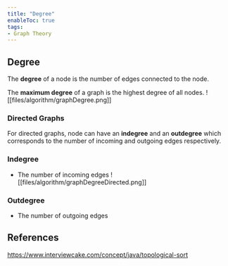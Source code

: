 ```yaml
---
title: "Degree"
enableToc: true
tags:
- Graph Theory
---
```


## Degree
The **degree** of a node is the number of edges connected to the node.

The **maximum degree** of a graph is the highest degree of all nodes.
![[files/algorithm/graphDegree.png]]


### Directed Graphs
For directed graphs, node can have an **indegree** and an **outdegree** which corresponds to the number of incoming and outgoing edges respectively.

### Indegree 
- The number of incoming edges
![[files/algorithm/graphDegreeDirected.png]]

### Outdegree
- The number of outgoing edges

## References
https://www.interviewcake.com/concept/java/topological-sort